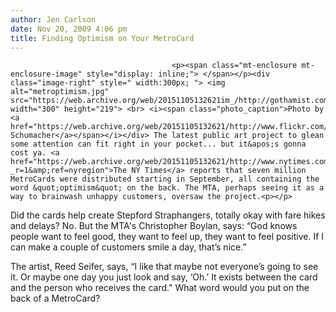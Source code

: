 ```yaml
---
author: Jen Carlson
date: Nov 20, 2009 4:06 pm
title: Finding Optimism on Your MetroCard 
---
```


	
										<p><span class="mt-enclosure mt-enclosure-image" style="display: inline;"> </span></p><div class="image-right" style=" width:300px; "> <img alt="metroptimism.jpg" src="https://web.archive.org/web/20151105132621im_/http://gothamist.com/attachments/arts_jen/metroptimism.jpg" width="300" height="219"> <br> <i><span class="photo_caption">Photo by <a href="https://web.archive.org/web/20151105132621/http://www.flickr.com/photos/jschumacher/3902511110/">Joe Schumacher</a></span></i></div> The latest public art project to glean some attention can fit right in your pocket... but it&apos;s gonna cost ya. <a href="https://web.archive.org/web/20151105132621/http://www.nytimes.com/2009/11/20/nyregion/20metrocard.html?_r=1&amp;ref=nyregion">The NY Times</a> reports that seven million MetroCards were distributed starting in September, all containing the word &quot;optimism&quot; on the back. The MTA, perhaps seeing it as a way to brainwash unhappy customers, oversaw the project.<p></p>

<p>Did the cards help create Stepford Straphangers, totally okay with fare hikes and delays? No. But the MTA&apos;s Christopher Boylan, says: &#x201C;God knows people want to feel good, they want to feel up, they want to feel positive. If I can make a couple of customers smile a day, that&#x2019;s nice.&#x201D;</p>

<p>The artist, Reed Seifer, says, &#x201C;I like that maybe not everyone&#x2019;s going to see it. Or maybe one day you just look and say, &#x2018;Oh.&#x2019; It exists between the card and the person who receives the card.&quot; What word would you put on the back of a MetroCard?</p>					
										
									
				
